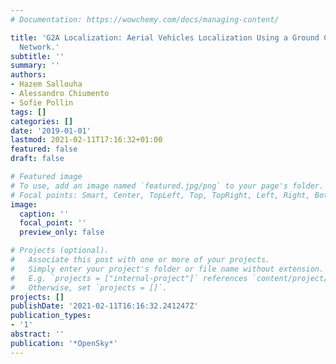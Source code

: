 ```yaml
---
# Documentation: https://wowchemy.com/docs/managing-content/

title: 'G2A Localization: Aerial Vehicles Localization Using a Ground Crowdsourced
  Network.'
subtitle: ''
summary: ''
authors:
- Hazem Sallouha
- Alessandro Chiumento
- Sofie Pollin
tags: []
categories: []
date: '2019-01-01'
lastmod: 2021-02-11T17:16:32+01:00
featured: false
draft: false

# Featured image
# To use, add an image named `featured.jpg/png` to your page's folder.
# Focal points: Smart, Center, TopLeft, Top, TopRight, Left, Right, BottomLeft, Bottom, BottomRight.
image:
  caption: ''
  focal_point: ''
  preview_only: false

# Projects (optional).
#   Associate this post with one or more of your projects.
#   Simply enter your project's folder or file name without extension.
#   E.g. `projects = ["internal-project"]` references `content/project/deep-learning/index.md`.
#   Otherwise, set `projects = []`.
projects: []
publishDate: '2021-02-11T16:16:32.241247Z'
publication_types:
- '1'
abstract: ''
publication: '*OpenSky*'
---
```

